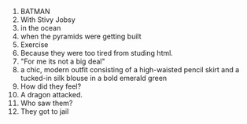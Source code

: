 1. BATMAN
2. With Stivy Jobsy
3. in the ocean
4. when the pyramids were getting built 
5. Exercise
6. Because they were too tired from studing html.
7. "For me its not a big deal"
8. a chic, modern outfit consisting of a high-waisted pencil skirt and a tucked-in silk blouse in a bold emerald green
9. How did they feel?
10. A dragon attacked.
11. Who saw them?
12. They got to jail
